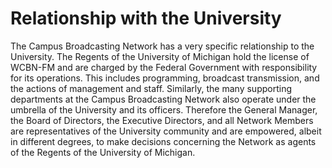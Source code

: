 # Relationship with the University

The Campus Broadcasting Network has a very specific relationship to the University. The Regents of the University of Michigan hold the license of WCBN-FM and are charged by the Federal Government with responsibility for its operations. This includes programming, broadcast transmission, and the actions of management and staff. Similarly, the many supporting departments at the Campus Broadcasting Network also operate under the umbrella of the University and its officers. Therefore the General Manager, the Board of Directors, the Executive Directors, and all Network Members are representatives of the University community and are empowered, albeit in different degrees, to make decisions concerning the Network as agents of the Regents of the University of Michigan.


